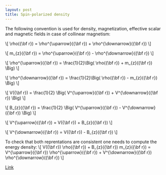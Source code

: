 ```yaml
---
layout: post
title: Spin-polarized density
---
```


The following convention is used for density, magnetization, effective scalar and magnetic fields in case of collinear
magnetism:

\\[
  \rho({\bf r}) = \rho^{\uparrow}({\bf r}) + \rho^{\downarrow}({\bf r}) 
\\]

\\[
  m_{z}({\bf r}) = \rho^{\uparrow}({\bf r}) - \rho^{\downarrow}({\bf r}) 
\\]

\\[
  \rho^{\uparrow}({\bf r}) = \frac{1}{2}\Big( \rho({\bf r}) + m_{z}({\bf r}) \Big)
\\]

\\[
  \rho^{\downarrow}({\bf r}) = \frac{1}{2}\Big( \rho({\bf r}) - m_{z}({\bf r}) \Big)
\\]


\\[
  V({\bf r}) = \frac{1}{2} \Big( V^{\uparrow}({\bf r}) + V^{\downarrow}({\bf r}) \Big)
\\]

\\[
  B_{z}({\bf r}) = \frac{1}{2} \Big( V^{\uparrow}({\bf r}) - V^{\downarrow}({\bf r}) \Big) 
\\]

\\[
  V^{\uparrow}({\bf r}) = V({\bf r}) + B_{z}({\bf r})
\\]

\\[
  V^{\downarrow}({\bf r}) = V({\bf r}) - B_{z}({\bf r})
\\]

To check that both reprentations are consistent one needs to compute the energy density:
\\[
  V({\bf r})  \rho({\bf r}) + B_{z}({\bf r}) m_{z}({\bf r}) =  V^{\uparrow}({\bf r}) \rho^{\uparrow}({\bf r}) + V^{\downarrow}({\bf r}) \rho^{\downarrow}({\bf r})
\\]

[Link]({{site.baseurl}}{{page.url}})
